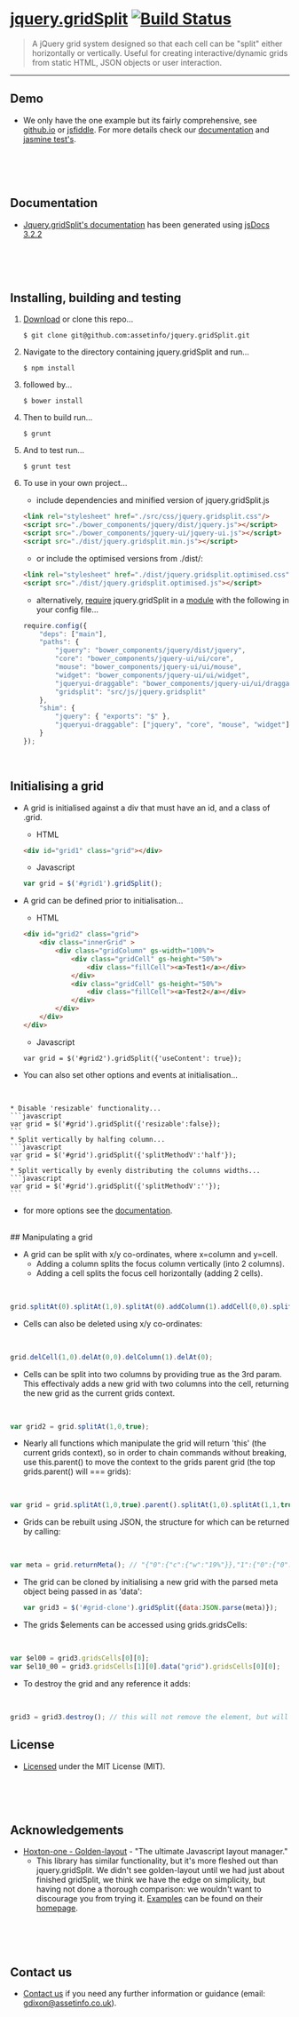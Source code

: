 # [jquery.gridSplit](https://github.com/assetinfo/jquery.gridSplit)         [![Build Status](https://travis-ci.org/assetinfo/jquery.gridSplit.png)](https://travis-ci.org/assetinfo/jquery.gridSplit)

   >A jQuery grid system designed so that each cell can be "split" either horizontally or vertically. Useful for creating interactive/dynamic grids from static HTML, JSON objects or user interaction.

--------
## Demo

* We only have the one example but its fairly comprehensive, see [github.io](https://assetinfo.github.io/jquery.gridSplit) or [jsfiddle](http://jsfiddle.net/graydixon/jo42v1q9/). For more details check our [documentation](https://assetinfo.github.io/jquery.gridSplit/docs/) and [jasmine test's](https://github.com/assetinfo/jquery.gridSplit/tree/master/spec).
<br/>
<br/>
<br/>

## Documentation

* [Jquery.gridSplit's documentation](https://assetinfo.github.io/jquery.gridSplit/docs/) has been generated using [jsDocs 3.2.2](https://github.com/jsdoc3/jsdoc)
<br/>
<br/>
<br/>

## Installing, building and testing
1. [Download](https://github.com/assetinfo/jquery.gridSplit/archive/master.zip) or clone this repo...
   ```
   $ git clone git@github.com:assetinfo/jquery.gridSplit.git
   ```

2. Navigate to the directory containing jquery.gridSplit and run...

   ```
   $ npm install
   ```

3. followed by...

   ```
   $ bower install
   ```

4. Then to build run...

   ```
   $ grunt
   ```

5. And to test run...

   ```
   $ grunt test
   ```

6. To use in your own project...
   
   * include dependencies and minified version of jquery.gridSplit.js

   ```html
   <link rel="stylesheet" href="./src/css/jquery.gridsplit.css"/>
   <script src="./bower_components/jquery/dist/jquery.js"></script>
   <script src="./bower_components/jquery-ui/jquery-ui.js"></script>
   <script src="./dist/jquery.gridsplit.min.js"></script>
   ```
   
   * or include the optimised versions from ./dist/:

   ```html
   <link rel="stylesheet" href="./dist/jquery.gridsplit.optimised.css"/>
   <script src="./dist/jquery.gridsplit.optimised.js"></script>
   ```

   * alternatively, [require](http://requirejs.org/) jquery.gridSplit in a [module](https://github.com/assetinfo/jquery.gridSplit/blob/master/main.js) with the following in your config file...

   ```javascript
   require.config({
       "deps": ["main"],
       "paths": {
           "jquery": "bower_components/jquery/dist/jquery",
           "core": "bower_components/jquery-ui/ui/core",
           "mouse": "bower_components/jquery-ui/ui/mouse",
           "widget": "bower_components/jquery-ui/ui/widget",
           "jqueryui-draggable": "bower_components/jquery-ui/ui/draggable",
           "gridsplit": "src/js/jquery.gridsplit"
       },
       "shim": {
           "jquery": { "exports": "$" },
           "jqueryui-draggable": ["jquery", "core", "mouse", "widget"]
       }
   });
   ```
<br/>

## Initialising a grid

* A grid is initialised against a div that must have an id, and a class of .grid.

    * HTML
    ```html
    <div id="grid1" class="grid"></div>
    ```
    * Javascript
    ```javascript
    var grid = $('#grid1').gridSplit();
    ```
* A grid can be defined prior to initialisation...
    * HTML
    ```html
    <div id="grid2" class="grid">
        <div class="innerGrid" >
            <div class="gridColumn" gs-width="100%">
                <div class="gridCell" gs-height="50%">
                    <div class="fillCell"><a>Test1</a></div>
                </div>
                <div class="gridCell" gs-height="50%">
                    <div class="fillCell"><a>Test2</a></div>
                </div>
            </div>
        </div>
    </div>
    ```
    * Javascript
    ```
    var grid = $('#grid2').gridSplit({'useContent': true});
    ```
  
* You can also set other options and events at initialisation...
<br/>

    * Disable 'resizable' functionality...
    ```javascript
    var grid = $('#grid').gridSplit({'resizable':false});
    ```
    * Split vertically by halfing column...
    ```javascript
    var grid = $('#grid').gridSplit({'splitMethodV':'half'});
    ```
    * Split vertically by evenly distributing the columns widths...
    ```javascript
    var grid = $('#grid').gridSplit({'splitMethodV':''});
    ```
* for more options see the [documentation](https://assetinfo.github.io/jquery.gridSplit/docs/$.fn.gridSplit.html).
    
<br/>
## Manipulating a grid


* A grid can be split with x/y co-ordinates, where x=column and y=cell. 
  * Adding a column splits the focus column vertically (into 2 columns). 
  * Adding a cell splits the focus cell horizontally (adding 2 cells).
<br/>

  ```javascript
  grid.splitAt(0).splitAt(1,0).splitAt(0).addColumn(1).addCell(0,0).splitAt(1,0);
  ```
* Cells can also be deleted using x/y co-ordinates:
<br/>

  ```javascript
  grid.delCell(1,0).delAt(0,0).delColumn(1).delAt(0);
  ``` 
* Cells can be split into two columns by providing true as the 3rd param. This effectivaly adds a new grid with two columns into the cell, returning the new grid as the current grids context.
<br/>

  ```javascript
  var grid2 = grid.splitAt(1,0,true);
  ``` 
* Nearly all functions which manipulate the grid will return 'this' (the current grids context), so in order to chain commands without breaking, use this.parent() to move the context to the grids parent grid (the top grids.parent() will === grids):
<br/>

  ```javascript
  var grid = grid.splitAt(1,0,true).parent().splitAt(1,0).splitAt(1,1,true).parent(); // grid is still #grids gridSplit instance
  ``` 
* Grids can be rebuilt using JSON, the structure for which can be returned by calling:
<br/>

  ```javascript
  var meta = grid.returnMeta(); // "{"0":{"c":{"w":"19%"}},"1":{"0":{"0":{"c":{"w":"50%"}},"1":{"c":{"w":"50%"}},"h":"50%"},"1":{"h":"50%"},"c":{"w":"81%"}}}"
  ``` 
* The grid can be cloned by initialising a new grid with the parsed meta object being passed in as 'data':
  <br/>

  ```javascript
  var grid3 = $('#grid-clone').gridSplit({data:JSON.parse(meta)});
  ``` 

* The grids $elements can be accessed using grids.gridsCells:
<br/>

  ```javascript
  var $el00 = grid3.gridsCells[0][0];
  var $el10_00 = grid3.gridsCells[1][0].data("grid").gridsCells[0][0];
  ```

* To destroy the grid and any reference it adds:
<br/>

  ```javascript
  grid3 = grid3.destroy(); // this will not remove the element, but will empty it
  ```

## License
  * [Licensed](https://github.com/assetinfo/jquery.gridSplit/blob/master/LICENSE) under the MIT License (MIT).
<br/>
<br/>
<br/>

## Acknowledgements 
* [Hoxton-one - Golden-layout](https://github.com/hoxton-one/golden-layout) - "The ultimate Javascript layout manager."
  * This library has similar functionality, but it's more fleshed out than jquery.gridSplit. We didn't see golden-layout until we had just about finished gridSplit, we think we have the edge on simplicity, but having not done a thorough comparison: we wouldn't want to discourage you from trying it. [Examples](https://golden-layout.com/examples) can be found on their [homepage](https://golden-layout.com/).
<br/>
<br/>
<br/>

## Contact us
* [Contact us](mailto:gdixon@assetinfo.co.uk?Subject=jQuery.gridSplit%20Enquiry...) if you need any further information or guidance (email: gdixon@assetinfo.co.uk).
<br/>
<br/>
<br/>